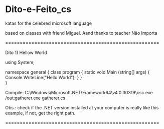 # Dito-e-Feito_cs
katas for the celebred microsoft language

based on classes with friend Miguel. Aand thanks to teacher Não Importa

=====================================================

Dito 1) Hellow World

using System;

namespace general {
		class program {
			static void Main (string[] args)
			{
				Console.WriteLine("Hello World");
			}
		}	
}

Compile:
C:\Windows\Microsoft.NET\Framework64\v4.0.30319\csc.exe /out:gatherer.exe gatherer.cs

Obs.: check if the .NET version installed at your computer is really like this example, if not, get the right path.

=====================================================
